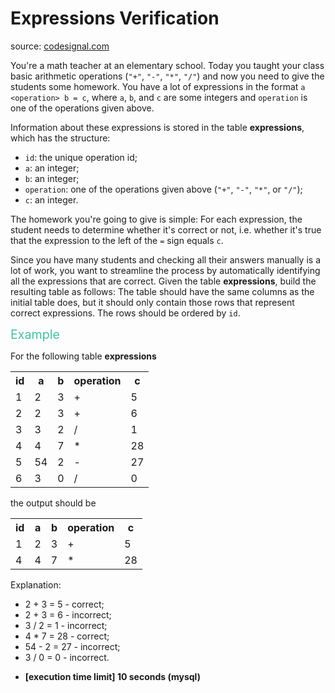<h1>Expressions Verification</h1>
<p>source: <a href="https://www.codesignal.com/">codesignal.com</a>
<div><p>You're a math teacher at an elementary school. Today you taught your class basic arithmetic operations (<code>"+"</code>, <code>"-"</code>, <code>"*"</code>, <code>"/"</code>) and now you need to give the students some homework. You have a lot of expressions in the format <code>a &lt;operation&gt; b = c</code>, where <code>a</code>, <code>b</code>, and <code>c</code> are some integers and <code>operation</code> is one of the operations given above.</p>
<p>Information about these expressions is stored in the table <strong>expressions</strong>, which has the structure:</p>
<ul>
<li><code>id</code>: the unique operation id;</li>
<li><code>a</code>: an integer;</li>
<li><code>b</code>: an integer;</li>
<li><code>operation</code>: one of the operations given above (<code>"+"</code>, <code>"-"</code>, <code>"*"</code>, or <code>"/"</code>);</li>
<li><code>c</code>: an integer.</li>
</ul>
<p>The homework you're going to give is simple: For each expression, the student needs to determine whether it's correct or not, i.e. whether it's true that the expression to the left of the <code>=</code> sign equals <code>c</code>.</p>
<p>Since you have many students and checking all their answers manually is a lot of work, you want to streamline the process by automatically identifying all the expressions that are correct. Given the table <strong>expressions</strong>, build the resulting table as follows: The table should have the same columns as the initial table does, but it should only contain those rows that represent correct expressions. The rows should be ordered by <code>id</code>.</p>
<p><span style="color:#44BFA3;font-size:1.4em">Example</span></p>
<p>For the following table <strong>expressions</strong></p>
<table>
  <tbody><tr>
    <th>id</th>
    <th>a</th>
    <th>b</th>
    <th>operation</th>
    <th>c</th>
  </tr>
  <tr>
    <td>1</td>
    <td>2</td>
    <td>3</td>
    <td>+</td>
    <td>5</td>
  </tr>
  <tr>
    <td>2</td>
    <td>2</td>
    <td>3</td>
    <td>+</td>
    <td>6</td>
  </tr>
  <tr>
    <td>3</td>
    <td>3</td>
    <td>2</td>
    <td>/</td>
    <td>1</td>
  </tr>
  <tr>
    <td>4</td>
    <td>4</td>
    <td>7</td>
    <td>*</td>
    <td>28</td>
  </tr>
  <tr>
    <td>5</td>
    <td>54</td>
    <td>2</td>
    <td>-</td>
    <td>27</td>
  </tr>
  <tr>
    <td>6</td>
    <td>3</td>
    <td>0</td>
    <td>/</td>
    <td>0</td>
  </tr>
</tbody></table>
<p>the output should be</p>
<table>
<tbody><tr>
<th>id</th>
<th>a</th>
<th>b</th>
<th>operation</th>
<th>c</th>
</tr>
<tr>
<td>1</td>
<td>2</td>
<td>3</td>
<td>+</td>
<td>5</td>
</tr>
<tr>
<td>4</td>
<td>4</td>
<td>7</td>
<td>*</td>
<td>28</td>
</tr>
</tbody></table>
<p>Explanation:</p>
<ul>
<li>2 + 3 = 5 - correct;</li>
<li>2 + 3 = 6 - incorrect;</li>
<li>3 / 2 = 1 - incorrect;</li>
<li>4 * 7 = 28 - correct;</li>
<li>54 - 2 = 27 - incorrect;</li>
<li>3 / 0 = 0 - incorrect.</li>
</ul>
<ul>
<li><strong>[execution time limit] 10 seconds (mysql)</strong></li>
</ul>
</div>
